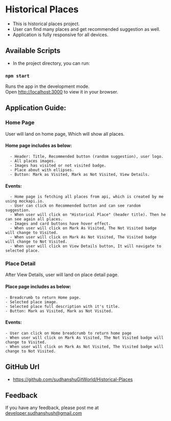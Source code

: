 # Historical Places

- This is historical places project.
- User can find many places and get recommended suggestion as well.
- Application is fully responsive for all devices.

## Available Scripts

- In the project directory, you can run:

### `npm start`

Runs the app in the development mode.\
Open [http://localhost:3000](http://localhost:3000) to view it in your browser.


## Application Guide:

### Home Page
User will land on home page, Which will show all places.

#### Home page includes as below:
      - Header: Title, Recommended button (random suggestion), user logo.
      - All places images.
      - Images has visited or not visited badge.
      - Place about with ellipses.
      - Button: Mark as Visited, Mark as Not Visited, View Details.

#### Events:
      - Home page is fetching all places from api, which is created by me using mockapi.io.
      - User can click on Recommended button and can see random suggestion.
      - When user will click on "Historical Place" (header title). Then he can see again all places.
      - Images and card buttons have hover effect.
      - When user will click on Mark As Visited, The Not Visited badge will change to Visited.
      - When user will click on Mark As Not Visited, The Visited badge will change to Not Visited.
      - When user will click on View Details button, It will navigate to selected place.


### Place Detail
After View Details, user will land on place detail page.

#### Place page includes as below:
    - Breadcrumb to return Home page.
    - Selected place image.
    - Selected place full description with it's title.
    - Button: Mark as Visited, Mark as Not Visited.

#### Events:
    - User can click on Home breadcrumb to return home page
    - When user will click on Mark As Visited, The Not Visited badge will change to Visited.
    - When user will click on Mark As Not Visited, The Visited badge will change to Not Visited.


## GitHub Url
- https://github.com/sudhanshuGitWorld/Historical-Places


## Feedback

If you have any feedback, please post me at developer.sudhanshush@gmail.com
